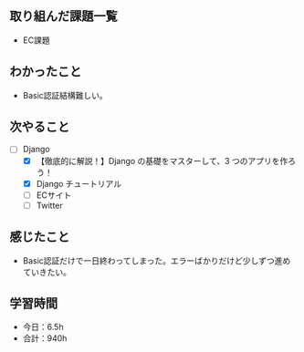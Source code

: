 ## 取り組んだ課題一覧
- EC課題

## わかったこと
- Basic認証結構難しい。

## 次やること
- [ ] Django
   - [x] 【徹底的に解説！】Django の基礎をマスターして、3 つのアプリを作ろう！
   - [x] Django チュートリアル
   - [ ] ECサイト
   - [ ] Twitter

## 感じたこと
- Basic認証だけで一日終わってしまった。エラーばかりだけど少しずつ進めていきたい。

## 学習時間

- 今日：6.5h
- 合計：940h